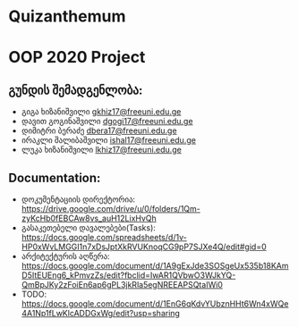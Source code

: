 # Quizanthemum
OOP 2020 Project
======================================

## გუნდის შემადგენლობა:

* გიგა ხიზანიშვილი <gkhiz17@freeuni.edu.ge>
* დავით გოგინაშვილი <dgogi17@freeuni.edu.ge>
* დიმიტრი ბერაძე <dbera17@freeuni.edu.ge>
* ირაკლი შალიბაშვილი <ishal17@freeuni.edu.ge>
* ლუკა ხიზანიშვილი <lkhiz17@freeuni.edu.ge>

## Documentation:
* დოკუმენტაციის დირექტორია:       https://drive.google.com/drive/u/0/folders/1Qm-zyKcHb0fEBCAw8vs_auH12LixHvQh
* გასაკეთებელი დავალებები(Tasks): https://docs.google.com/spreadsheets/d/1v-HP0xWvLMGGI1n7xDsJptXkRVUKnoqCG9pP7SJXe4Q/edit#gid=0
* არქიტექტურის აღწერა:            https://docs.google.com/document/d/1A9gExJde3SOSgeUx535b18KAmD5ItEUEng6_kPmvzZs/edit?fbclid=IwAR1QVbwO3WJkYQ-QmBpJKy2zFoiEn6ap6gPL3jkRla5egNREEAPSQtaIWi0
* TODO:                           https://docs.google.com/document/d/1EnG6qKdvYUbznHHt6Wn4xWQe4A1Np1fLwKlcADDGxWg/edit?usp=sharing
